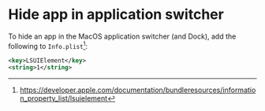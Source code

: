 # Hide app in application switcher

To hide an app in the MacOS application switcher (and Dock), add the following to `Info.plist`[^1]:

```xml
<key>LSUIElement</key>
<string>1</string>
```

[^1]: https://developer.apple.com/documentation/bundleresources/information_property_list/lsuielement
